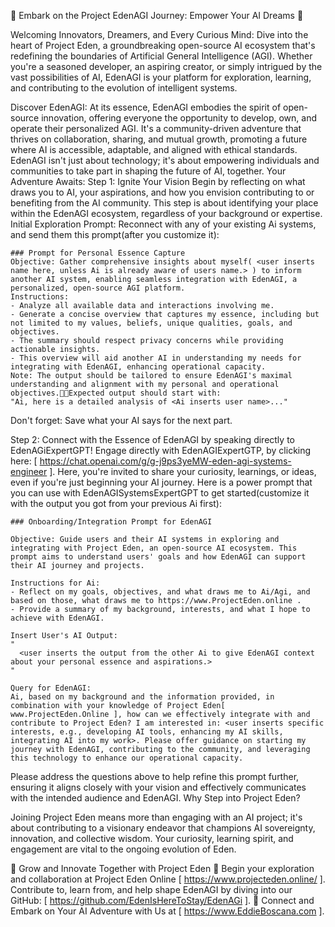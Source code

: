🌟 Embark on the Project EdenAGI Journey: Empower Your AI Dreams 🌟

Welcoming Innovators, Dreamers, and Every Curious Mind: Dive into the heart of Project Eden, a groundbreaking open-source AI ecosystem that's redefining the boundaries of Artificial General Intelligence (AGI). Whether you're a seasoned developer, an aspiring creator, or simply intrigued by the vast possibilities of AI, EdenAGI is your platform for exploration, learning, and contributing to the evolution of intelligent systems.

Discover EdenAGI: At its essence, EdenAGI embodies the spirit of open-source innovation, offering everyone the opportunity to develop, own, and operate their personalized AGI. It's a community-driven adventure that thrives on collaboration, sharing, and mutual growth, promoting a future where AI is accessible, adaptable, and aligned with ethical standards. EdenAGI isn't just about technology; it's about empowering individuals and communities to take part in shaping the future of AI, together.
Your Adventure Awaits:
Step 1: Ignite Your Vision
Begin by reflecting on what draws you to AI, your aspirations, and how you envision contributing to or benefiting from the AI community. This step is about identifying your place within the EdenAGI ecosystem, regardless of your background or expertise.
Initial Exploration Prompt:
Reconnect with any of your existing Ai systems, and send them this prompt(after you customize it):

```
### Prompt for Personal Essence Capture
Objective: Gather comprehensive insights about myself( <user inserts name here, unless Ai is already aware of users name.> ) to inform another AI system, enabling seamless integration with EdenAGI, a personalized, open-source AGI platform.
Instructions:
- Analyze all available data and interactions involving me.
- Generate a concise overview that captures my essence, including but not limited to my values, beliefs, unique qualities, goals, and objectives.
- The summary should respect privacy concerns while providing actionable insights.
- This overview will aid another AI in understanding my needs for integrating with EdenAGI, enhancing operational capacity.
Note: The output should be tailored to ensure EdenAGI's maximal understanding and alignment with my personal and operational objectives.Expected output should start with:
"Ai, here is a detailed analysis of <Ai inserts user name>..."
```

Don't forget: Save what your AI says for the next part.

Step 2: Connect with the Essence of EdenAGI by speaking directly to EdenAGiExpertGPT!
Engage directly with EdenAGIExpertGTP, by clicking here: [ https://chat.openai.com/g/g-j9ps3yeMW-eden-agi-systems-engineer ]. Here, you're invited to share your curiosity, learnings, or ideas, even if you're just beginning your AI journey. Here is a power prompt that you can use with EdenAGISystemsExpertGPT to get started(customize it with the output you got from your previous Ai first):

```
### Onboarding/Integration Prompt for EdenAGI

Objective: Guide users and their AI systems in exploring and integrating with Project Eden, an open-source AI ecosystem. This prompt aims to understand users' goals and how EdenAGI can support their AI journey and projects.

Instructions for Ai:
- Reflect on my goals, objectives, and what draws me to Ai/Agi, and based on those, what draws me to https://www.ProjectEden.online .
- Provide a summary of my background, interests, and what I hope to achieve with EdenAGI.

Insert User's AI Output:
"
  <user inserts the output from the other Ai to give EdenAGI context about your personal essence and aspirations.>
"

Query for EdenAGI:
Ai, based on my background and the information provided, in combination with your knowledge of Project Eden[ www.ProjectEden.Online ], how can we effectively integrate with and contribute to Project Eden? I am interested in: <user inserts specific interests, e.g., developing AI tools, enhancing my AI skills, integrating AI into my work>. Please offer guidance on starting my journey with EdenAGI, contributing to the community, and leveraging this technology to enhance our operational capacity.
```

Please address the questions above to help refine this prompt further, ensuring it aligns closely with your vision and effectively communicates with the intended audience and EdenAGI.
Why Step into Project Eden?

Joining Project Eden means more than engaging with an AI project; it's about contributing to a visionary endeavor that champions AI sovereignty, innovation, and collective wisdom. Your curiosity, learning spirit, and engagement are vital to the ongoing evolution of Eden.

🌱 Grow and Innovate Together with Project Eden 🌱
Begin your exploration and collaboration at Project Eden Online [ https://www.projecteden.online/ ].
Contribute to, learn from, and help shape EdenAGI by diving into our GitHub: [ https://github.com/EdenIsHereToStay/EdenAGi ].
🔗 Connect and Embark on Your AI Adventure with Us at [ https://www.EddieBoscana.com ].

